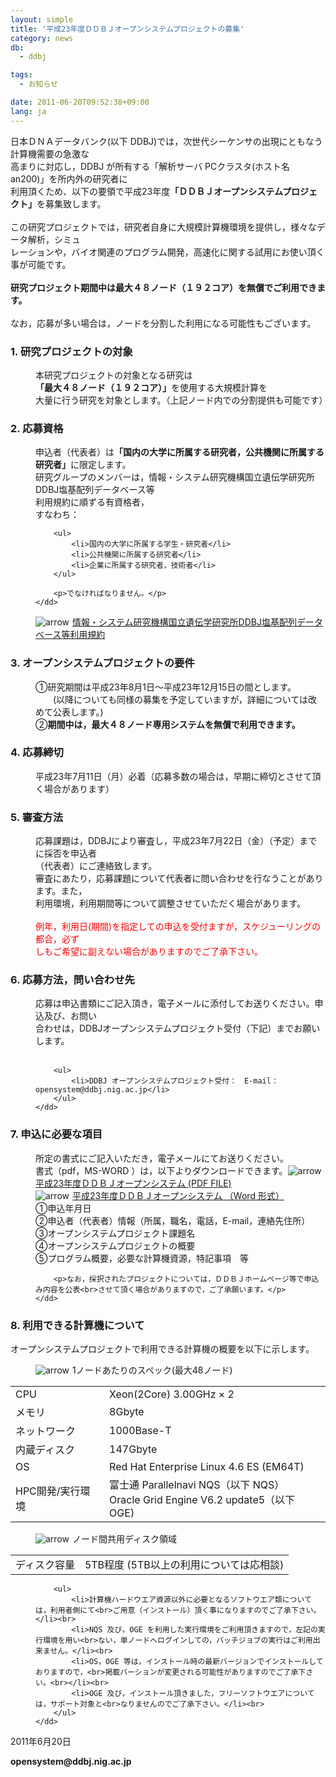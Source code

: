 ```yaml
---
layout: simple
title: '平成23年度ＤＤＢＪオープンシステムプロジェクトの募集'
category: news
db:
  - ddbj

tags:
  - お知らせ

date: 2011-06-20T09:52:38+09:00
lang: ja
---
```


<html>
<!--<font color="#ff0000"><center><b>-- 本年度の募集は終了いたしました --</b></center></font>-->

<p>日本ＤＮＡデータバンク(以下 DDBJ)では，次世代シーケンサの出現にともなう計算機需要の急激な<br>高まりに対応し，DDBJ が所有する「解析サーバ PCクラスタ(ホスト名 an200)」を所内外の研究者に<br>利用頂くため、以下の要領で平成23年度<b>「ＤＤＢＪオープンシステムプロジェクト」</b>を募集致します。<br><br>この研究プロジェクトでは，研究者自身に大規模計算機環境を提供し，様々なデータ解析，シミュ<br>レーションや，バイオ関連のプログラム開発，高速化に関する試用にお使い頂く事が可能です。<br><br><b>研究プロジェクト期間中は最大４８ノード（１９２コア）を無償でご利用できます。</b><br><br>なお，応募が多い場合は，ノードを分割した利用になる可能性もございます。<br></p>

<h3>1. 研究プロジェクトの対象</h3>

<dl>
    <dd>本研究プロジェクトの対象となる研究は<b>「最大４８ノード（１９２コア）」</b>を使用する大規模計算を<br> 大量に行う研究を対象とします。（上記ノード内での分割提供も可能です）</dd>
</dl>

<h3> 2. 応募資格</h3>

<dl>
    <dd>申込者（代表者）は<b>「国内の大学に所属する研究者，公共機関に所属する研究者」</b>に限定します。<br>研究グループのメンバーは，情報・システム研究機構国立遺伝学研究所DDBJ塩基配列データベース等<br>利用規約に順ずる有資格者，<br>すなわち：<br>

        <ul>
            <li>国内の大学に所属する学生・研究者</li>
            <li>公共機関に所属する研究者</li>
            <li>企業に所属する研究者，技術者</li>
        </ul>

        <p>でなければなりません。</p>
    </dd>
</dl>

<dl>
    <dd><img src="{{ site.baseurl }}/assets/images/arrow_l_02.gif" alt="arrow"><img src="{{ site.baseurl }}/assets/images/toumei1px.gif" width="5px"><a href="/activities/index.html" target="_self">情報・システム研究機構国立遺伝学研究所DDBJ塩基配列データベース等利用規約</a></dd>
</dl>

<h3>3. オープンシステムプロジェクトの要件</h3>

<dl>
    <dd>①研究期間は平成23年8月1日～平成23年12月15日の間とします。<br>　　(以降についても同様の募集を予定していますが，詳細については改めて公表します。)<br>②<b>期間中は，最大４８ノード専用システムを無償で利用できます。</b></dd>
</dl>

<h3>4. 応募締切</h3>

<dl>
    <dd>平成23年7月11日（月）必着（応募多数の場合は，早期に締切とさせて頂く場合があります）</dd>
</dl>
<!--<dl><dd>＊募集締切りを延長しました</dd></dl>-->

<h3>5. 審査方法</h3>

<dl>
    <dd>応募課題は，DDBJにより審査し，平成23年7月22日（金）（予定）までに採否を申込者<br>（代表者）にご連絡致します。<br>審査にあたり，応募課題について代表者に問い合わせを行なうことがあります。また，<br>利用環境，利用期間等について調整させていただく場合があります。<br><br>
        <font color="red">例年，利用日(期間)を指定しての申込を受付ますが，スケジューリングの都合，必ず<br>しもご希望に副えない場合がありますのでご了承下さい。</font><br>
    </dd>
</dl>

<h3>6. 応募方法，問い合わせ先</h3>

<dl>
    <dd>応募は申込書類にご記入頂き，電子メールに添付してお送りください。申込及び、お問い<br>合わせは，DDBJオープンシステムプロジェクト受付（下記）までお願いします。<br><br></dd>
</dl>

<dl>
    <dd>

        <ul>
            <li>DDBJ オープンシステムプロジェクト受付：　E-mail：opensystem@ddbj.nig.ac.jp</li>
        </ul>
    </dd>
</dl>

<h3>7. 申込に必要な項目</h3>

<dl>
    <dd>所定の書式にご記入いただき，電子メールにてお送りください。<br>書式（pdf，MS-WORD ）は，以下よりダウンロードできます。<img src="{{ site.baseurl }}/assets/images/arrow_l_02.gif" alt="arrow"><img src="{{ site.baseurl }}/assets/images/toumei1px.gif" width="5px"><a href="moushikomi.pdf" target="_self">平成23年度ＤＤＢＪオープンシステム (PDF FILE)</a></dd>
    <dd><img src="{{ site.baseurl }}/assets/images/arrow_l_02.gif" alt="arrow"><img src="{{ site.baseurl }}/assets/images/toumei1px.gif" width="5px"><a href="moushikomi.doc" target="_self">平成23年度ＤＤＢＪオープンシステム （Word 形式）</a></dd>
    <dd>①申込年月日<br>②申込者（代表者）情報（所属，職名，電話，E-mail，連絡先住所）<br>③オープンシステムプロジェクト課題名<br>④オープンシステムプロジェクトの概要<br>⑤プログラム概要，必要な計算機資源，特記事項　等<br>

        <p>なお，採択されたプロジェクトについては，ＤＤＢＪホームページ等で申込み内容を公表<br>させて頂く場合がありますので，ご了承願います。</p>
    </dd>
</dl>

<h3>8. 利用できる計算機について</h3>

<p>オープンシステムプロジェクトで利用できる計算機の概要を以下に示します。</p>

<dl>
    <dd><img src="{{ site.baseurl }}/assets/images/arrow_l_02.gif" alt="arrow"><img src="{{ site.baseurl }}/assets/images/toumei1px.gif" width="5px">1ノードあたりのスペック(最大48ノード)</dd>
</dl>

<table>
    <tr>
        <td>CPU</td>
        <td>Xeon(2Core) 3.00GHz × 2</td>
    </tr>
    <tr>
        <td>メモリ</td>
        <td>8Gbyte</td>
    </tr>
    <tr>
        <td>ネットワーク</td>
        <td>1000Base-T</td>
    </tr>
    <tr>
        <td>内蔵ディスク</td>
        <td>147Gbyte</td>
    </tr>
    <tr>
        <td>OS</td>
        <td>Red Hat Enterprise Linux 4.6 ES (EM64T)</td>
    </tr>
    <tr>
        <td>HPC開発/実行環境</td>
        <td>富士通 Parallelnavi NQS（以下 NQS）<br>Oracle Grid Engine V6.2 update5（以下 OGE)</td>
    </tr>
</table>

<dl>
    <dd><img src="{{ site.baseurl }}/assets/images/arrow_l_02.gif" alt="arrow"><img src="{{ site.baseurl }}/assets/images/toumei1px.gif" width="5px">ノード間共用ディスク領域</dd>
</dl>

<table>
    <tr>
        <td>ディスク容量</td>
        <td>5TB程度 (5TB以上の利用については応相談)</td>
    </tr>
</table>

<dl>
    <dd>

        <ul>
            <li>計算機ハードウエア資源以外に必要となるソフトウエア類については，利用者側にて<br>ご用意（インストール）頂く事になりますのでご了承下さい。</li><br>
            <li>NQS 及び，OGE を利用した実行環境をご利用頂きますので，左記の実行環境を用い<br>ない，単ノードへログインしての，バッチジョブの実行はご利用出来ません。</li><br>
            <li>OS，OGE 等は，インストール時の最新バージョンでインストールしておりますので，<br>掲載バーションが変更される可能性がありますのでご了承下さい。<br></li><br>
            <li>OGE 及び，インストール頂きました，フリーソフトウエアについては，サポート対象と<br>なりませんのでご了承下さい。</li><br>
        </ul>
    </dd>
</dl>

<p>2011年6月20日</p>

<p><b>opensystem@ddbj.nig.ac.jp</b></p><!-- ここまで編集領域 -->
</html>
